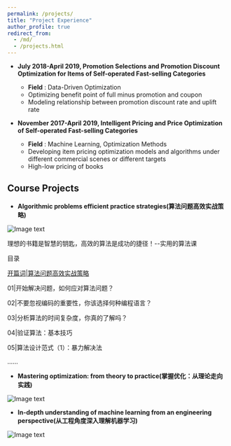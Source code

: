 ```yaml
---
permalink: /projects/
title: "Project Experience"
author_profile: true
redirect_from: 
  - /md/
  - /projects.html
---
```


* **July 2018-April 2019, Promotion Selections and Promotion Discount Optimization for Items of Self-operated Fast-selling Categories**  
  * **Field** : Data-Driven Optimization
  * Optimizing benefit point of full minus promotion and coupon
  * Modeling relationship between promotion discount rate and uplift rate

* **November 2017-April 2019, Intelligent Pricing and Price Optimization of Self-operated Fast-selling Categories**  
  * **Field** : Machine Learning, Optimization Methods
  * Developing item pricing optimization models and algorithms under different commercial scenes or different targets
  * High-low pricing of books

## Course Projects
* **Algorithmic problems efficient practice strategies(算法问题高效实战策略)**

![Image text](https://xflee.github.io/images/psap.png)

理想的书籍是智慧的钥匙，高效的算法是成功的捷径！--实用的算法课

目录

[开篇词|算法问题高效实战策略](https://xflee.github.io/files/intro.pdf)

01|开始解决问题，如何应对算法问题？

02|不要忽视编码的重要性，你该选择何种编程语言？

03|分析算法的时间复杂度，你真的了解吗？

04|验证算法：基本技巧

05|算法设计范式（1）：暴力解决法

......

* **Mastering optimization: from theory to practice(掌握优化：从理论走向实践)**

![Image text](https://xflee.github.io/images/mopt.png)

* **In-depth understanding of machine learning from an engineering perspective(从工程角度深入理解机器学习)**

![Image text](https://xflee.github.io/images/mlep.png)
